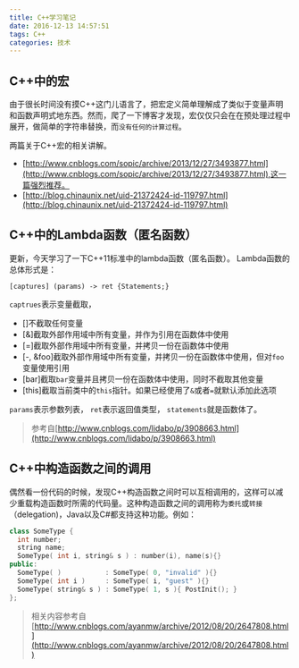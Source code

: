```yaml
---
title: C++学习笔记
date: 2016-12-13 14:57:51
tags: C++
categories: 技术
---
```


## C++中的宏
由于很长时间没有摸C++这门儿语言了，把宏定义简单理解成了类似于变量声明和函数声明式地东西。然而，爬了一下博客才发现，宏仅仅只会在在预处理过程中展开，做简单的字符串替换，而`没有任何的计算过程`。

两篇关于C++宏的相关讲解。
- [http://www.cnblogs.com/sopic/archive/2013/12/27/3493877.html](http://www.cnblogs.com/sopic/archive/2013/12/27/3493877.html),这一篇强烈推荐。
- [http://blog.chinaunix.net/uid-21372424-id-119797.html](http://blog.chinaunix.net/uid-21372424-id-119797.html)

<!-- more -->

## C++中的Lambda函数（匿名函数）
更新，今天学习了一下C++11标准中的lambda函数（匿名函数）。
Lambda函数的总体形式是：
```
[captures] (params) -> ret {Statements;}
```
`captrues`表示变量截取，
- []不截取任何变量
- [&]截取外部作用域中所有变量，并作为引用在函数体中使用
- [=]截取外部作用域中所有变量，并拷贝一份在函数体中使用
- [-, &foo]截取外部作用域中所有变量，并拷贝一份在函数体中使用，但对`foo`变量使用引用
- [bar]截取`bar`变量并且拷贝一份在函数体中使用，同时不截取其他变量
- [this]截取当前类中的`this`指针。如果已经使用了`&`或者`=`就默认添加此选项

`params`表示参数列表，
`ret`表示返回值类型，
`statements`就是函数体了。

>参考自[http://www.cnblogs.com/lidabo/p/3908663.html](http://www.cnblogs.com/lidabo/p/3908663.html)

## C++中构造函数之间的调用
偶然看一份代码的时候，发现C++构造函数之间时可以互相调用的，这样可以减少重载构造函数时所需的代码量。这种构造函数之间的调用称为`委托`或`转接`（delegation)，Java以及C#都支持这种功能。例如：
``` C++
class SomeType {
  int number;
  string name;
  SomeType( int i, string& s ) : number(i), name(s){}
public:
  SomeType( )           : SomeType( 0, "invalid" ){}
  SomeType( int i )     : SomeType( i, "guest" ){}
  SomeType( string& s ) : SomeType( 1, s ){ PostInit(); }
};
```
>相关内容参考自[http://www.cnblogs.com/ayanmw/archive/2012/08/20/2647808.html](http://www.cnblogs.com/ayanmw/archive/2012/08/20/2647808.html)